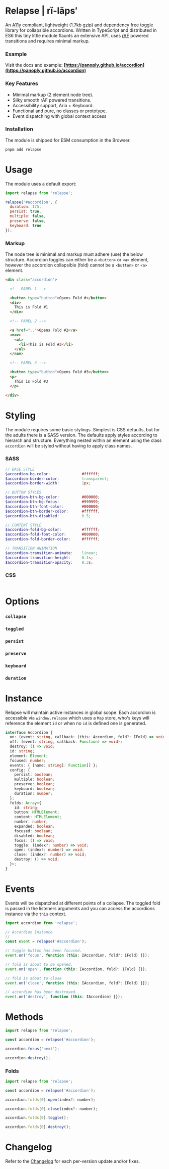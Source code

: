 # Relapse | rĭ-lăps′

An [A11y](https://www.a11yproject.com/) compliant, lightweight (1.7kb gzip) and dependency free toggle library for collapsible accordions. Written in TypeScript and distributed in ES6 this tiny little module flaunts an extensive API, uses [rAF](https://developer.mozilla.org/en-US/docs/Web/API/window/requestAnimationFrame) powered transitions and requires minimal markup.

### Example

Visit the docs and example: **[https://panoply.github.io/accordion](https://panoply.github.io/accordion)**

### Key Features

- Minimal markup (2 element node tree).
- Silky smooth rAF powered transitions.
- Accessibility support, Aria + Keyboard.
- Functional and pure, no classes or prototype.
- Event dispatching with global context access

### Installation

The module is shipped for ESM consumption in the Browser.

```bash
pnpm add relapse
```

# Usage

The module uses a default export:

```js
import relapse from 'relapse';

relapse('#accordion', {
  duration: 175,
  persist: true,
  multiple: false,
  preserve: false,
  keyboard: true
});
```

### Markup

The node tree is minimal and markup must adhere (use) the below structure. Accordion toggles can either be a `<button>` or `<a>` element, however the accordion collapsible (fold) cannot be a `<button>` or `<a>` element.

<!-- prettier-ignore -->
```html
<div class="accordion">

  <!-- PANEL 1 -->

  <button type="button">Opens Fold #</button>
  <div>
    This is Fold #1
  </div>

  <!-- PANEL 2 -->

  <a href="..">Opens Fold #2</a>
  <nav>
    <ul>
      <li>This is Fold #3</li>
    </ul>
  </nav>

  <!-- PANEL 3 -->

  <button type="button">Opens Fold #3</button>
  <p>
    This is Fold #3
  </p>

</div>
```

# Styling

The module requires some basic stylings. Simplest is CSS defaults, but for the adults there is a SASS version. The defaults apply styles according to hierarch and structure. Everything nested within an element using the class `accordion` will be styled without having to apply class names.

### SASS

<!-- prettier-ignore -->
```scss
// BASE STYLE
$accordion-bg-color:              #ffffff;
$accordion-border-color:          transparent;
$accordion-border-width:          1px;

// BUTTON STYLES
$accordion-btn-bg-color:          #000000;
$accordion-btn-bg-focus:          #999999;
$accordion-btn-font-color:        #000000;
$accordion-btn-border-color:      #ffffff;
$accordion-btn-disabled:          0.5;

// CONTENT STYLE
$accordion-fold-bg-color:         #ffffff;
$accordion-fold-font-color:       #000000;
$accordion-fold-border-color:     #ffffff;

// TRANSITION ANIMATION
$accordion-transition-animate:    linear;
$accordion-transition-height:     0.1s;
$accordion-transition-opacity:    0.3s;
```

### CSS

```css

```

# Options

### `collapse`

### `toggled`

### `persist`

### `preserve`

### `keyboard`

### `duration`

# Instance

Relapse will maintain active instances in global scope. Each accordion is accessible via `window.relapse` which uses a `Map` store, who's keys will reference the element `id` or when no `id` is defined one is generated.

```ts
interface Accordion {
  on: (event: string, callback: (this: Accordion, fold?: IFold) => void) => void;
  off: (event: string, callback: Function) => void);
  destroy: () => void;
  id: string;
  element: Element;
  focused: number;
  events: { [name: string]: Function[] };
  config: {
    persist: boolean;
    multiple: boolean;
    preserve: boolean;
    keyboard: boolean;
    duration: number;
  };
  folds: Array<{
    id: string;
    button: HTMLElement;
    content: HTMLElement;
    number: number;
    expanded: boolean;
    focused: boolean;
    disabled: boolean;
    focus: () => void;
    toggle: (index?: number) => void;
    open: (index?: number) => void;
    close: (index?: number) => void;
    destroy: () => void;
  }>;
}
```

# Events

Events will be dispatched at different points of a collapse. The toggled fold is passed in the listeners arguments and you can access the accordions instance via the `this` context.

```js
import accordion from 'relapse';

// Accordion Instance
//
const event = relapse('#accordion');

// toggle button has been focused.
event.on('focus', function (this: IAccordion, fold?: IFold) {});

// fold is about to be opened.
event.on('open', function (this: IAccordion, fold?: IFold) {});

// fold is about to close
event.on('close', function (this: IAccordion, fold?: IFold) {});

// accordion has been destroyed.
event.on('destroy', function (this: IAccordion) {});
```

# Methods

```typescript
import relapse from 'relapse';

const accordion = relapse('#accordion');

accordion.focus('next');

accordion.destroy();
```

### Folds

```js
import relapse from 'relapse';

const accordion = relapse('#accordion');

accordion.folds[0].open(index?: number);

accordion.folds[0].close(index?: number);

accordion.folds[0].toggle();

accordion.folds[0].destroy();
```

# Changelog

Refer to the [Changelog](changelog.md) for each per-version update and/or fixes.
